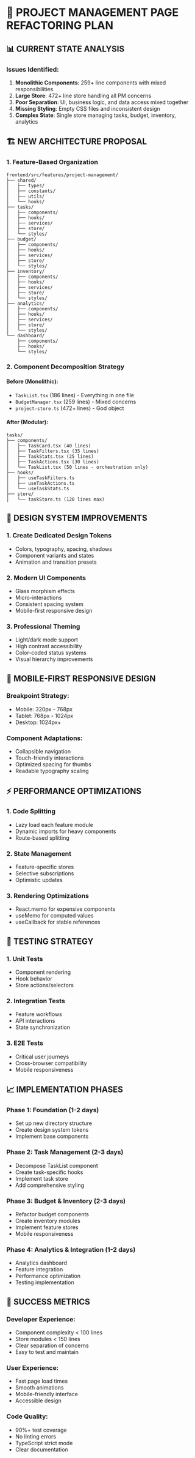 # 🎯 PROJECT MANAGEMENT PAGE REFACTORING PLAN

## 📊 CURRENT STATE ANALYSIS

### Issues Identified:
1. **Monolithic Components**: 259+ line components with mixed responsibilities
2. **Large Store**: 472+ line store handling all PM concerns
3. **Poor Separation**: UI, business logic, and data access mixed together
4. **Missing Styling**: Empty CSS files and inconsistent design
5. **Complex State**: Single store managing tasks, budget, inventory, analytics

## 🏗️ NEW ARCHITECTURE PROPOSAL

### 1. Feature-Based Organization
```
frontend/src/features/project-management/
├── shared/
│   ├── types/
│   ├── constants/
│   ├── utils/
│   └── hooks/
├── tasks/
│   ├── components/
│   ├── hooks/
│   ├── services/
│   ├── store/
│   └── styles/
├── budget/
│   ├── components/
│   ├── hooks/
│   ├── services/
│   ├── store/
│   └── styles/
├── inventory/
│   ├── components/
│   ├── hooks/
│   ├── services/
│   ├── store/
│   └── styles/
├── analytics/
│   ├── components/
│   ├── hooks/
│   ├── services/
│   ├── store/
│   └── styles/
└── dashboard/
    ├── components/
    ├── hooks/
    └── styles/
```

### 2. Component Decomposition Strategy

#### Before (Monolithic):
- `TaskList.tsx` (186 lines) - Everything in one file
- `BudgetManager.tsx` (259 lines) - Mixed concerns
- `project-store.ts` (472+ lines) - God object

#### After (Modular):
```
tasks/
├── components/
│   ├── TaskCard.tsx (40 lines)
│   ├── TaskFilters.tsx (35 lines)
│   ├── TaskStats.tsx (25 lines)
│   ├── TaskActions.tsx (30 lines)
│   └── TaskList.tsx (50 lines - orchestration only)
├── hooks/
│   ├── useTaskFilters.ts
│   ├── useTaskActions.ts
│   └── useTaskStats.ts
├── store/
│   └── taskStore.ts (120 lines max)
```

## 🎨 DESIGN SYSTEM IMPROVEMENTS

### 1. Create Dedicated Design Tokens
- Colors, typography, spacing, shadows
- Component variants and states
- Animation and transition presets

### 2. Modern UI Components
- Glass morphism effects
- Micro-interactions
- Consistent spacing system
- Mobile-first responsive design

### 3. Professional Theming
- Light/dark mode support
- High contrast accessibility
- Color-coded status systems
- Visual hierarchy improvements

## 📱 MOBILE-FIRST RESPONSIVE DESIGN

### Breakpoint Strategy:
- Mobile: 320px - 768px
- Tablet: 768px - 1024px
- Desktop: 1024px+

### Component Adaptations:
- Collapsible navigation
- Touch-friendly interactions
- Optimized spacing for thumbs
- Readable typography scaling

## ⚡ PERFORMANCE OPTIMIZATIONS

### 1. Code Splitting
- Lazy load each feature module
- Dynamic imports for heavy components
- Route-based splitting

### 2. State Management
- Feature-specific stores
- Selective subscriptions
- Optimistic updates

### 3. Rendering Optimizations
- React.memo for expensive components
- useMemo for computed values
- useCallback for stable references

## 🧪 TESTING STRATEGY

### 1. Unit Tests
- Component rendering
- Hook behavior
- Store actions/selectors

### 2. Integration Tests
- Feature workflows
- API interactions
- State synchronization

### 3. E2E Tests
- Critical user journeys
- Cross-browser compatibility
- Mobile responsiveness

## 📈 IMPLEMENTATION PHASES

### Phase 1: Foundation (1-2 days)
- Set up new directory structure
- Create design system tokens
- Implement base components

### Phase 2: Task Management (2-3 days)
- Decompose TaskList component
- Create task-specific hooks
- Implement task store
- Add comprehensive styling

### Phase 3: Budget & Inventory (2-3 days)
- Refactor budget components
- Create inventory modules
- Implement feature stores
- Mobile responsiveness

### Phase 4: Analytics & Integration (1-2 days)
- Analytics dashboard
- Feature integration
- Performance optimization
- Testing implementation

## 🎯 SUCCESS METRICS

### Developer Experience:
- Component complexity < 100 lines
- Store modules < 150 lines
- Clear separation of concerns
- Easy to test and maintain

### User Experience:
- Fast page load times
- Smooth animations
- Mobile-friendly interface
- Accessible design

### Code Quality:
- 90%+ test coverage
- No linting errors
- TypeScript strict mode
- Clear documentation
